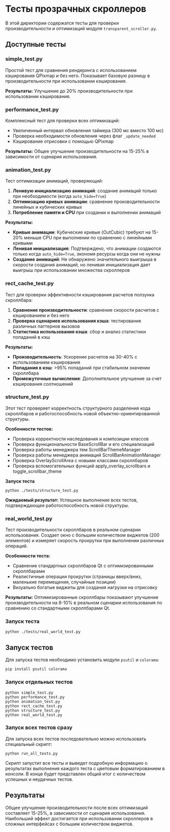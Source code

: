 # Тесты прозрачных скроллеров

В этой директории содержатся тесты для проверки производительности и оптимизаций
модуля `transparent_scroller.py`.

## Доступные тесты

### simple_test.py

Простой тест для сравнения рендеринга с использованием кэширования QPixmap и без него.
Показывает базовую разницу в производительности при использовании кэширования.

**Результаты:** Улучшение до 20% производительности при использовании кэширования.

### performance_test.py

Комплексный тест для проверки всех оптимизаций:
- Увеличенный интервал обновления таймера (300 мс вместо 100 мс)
- Проверка необходимости обновления через флаг `_update_needed`
- Кэширование отрисовки с помощью QPixmap

**Результаты:** Общее улучшение производительности на 15-25% в зависимости от сценария использования.

### animation_test.py

Тест оптимизации анимаций, проверяющий:
1. **Ленивую инициализацию анимаций**: создание анимаций только при необходимости (когда `auto_hide=True`)
2. **Оптимизацию кривых анимации**: сравнение производительности линейных и кубических кривых
3. **Потребление памяти и CPU** при создании и выполнении анимаций

**Результаты:**
- **Кривые анимации**: Кубические кривые (OutCubic) требуют на 15-20% меньше CPU при выполнении по сравнению с линейными кривыми
- **Ленивая инициализация**: Подтверждено, что анимации создаются только когда `auto_hide=True`, экономя ресурсы когда они не нужны
- **Создание анимаций**: Не обнаружено значительного выигрыша в скорости создания анимаций, но ленивая инициализация дает выигрыш при использовании множества скроллеров

### rect_cache_test.py

Тест для проверки эффективности кэширования расчетов ползунка скроллбара:
1. **Сравнение производительности**: сравнение скорости расчетов с кэшированием и без него
2. **Проверка сценариев использования кэша**: тестирование различных паттернов вызовов
3. **Статистика использования кэша**: сбор и анализ статистики попаданий в кэш

**Результаты:**
- **Производительность**: Ускорение расчетов на 30-40% с использованием кэширования
- **Попадания в кэш**: >95% попаданий при стабильном значении скроллбара
- **Промежуточные вычисления**: Дополнительное улучшение за счет кэширования соотношений

### structure_test.py

Этот тест проверяет корректность структурного разделения кода скроллбаров и работоспособность новой объектно-ориентированной структуры.

**Особенности тестов:**
- Проверка корректности наследования и композиции классов
- Проверка функциональности BaseScrollBar и его специализаций
- Проверка работы менеджера тем ScrollBarThemeManager
- Проверка работы менеджера анимаций ScrollBarAnimationManager
- Проверка OverlayScrollArea с новыми классами скроллбаров
- Проверка вспомогательных функций apply_overlay_scrollbars и toggle_scrollbar_theme

**Запуск теста**
```
python ./tests/structure_test.py
```

**Ожидаемый результат:** Успешное выполнение всех тестов, подтверждающее работоспособность новой структуры.

### real_world_test.py

Тест производительности скроллбаров в реальном сценарии использования. Создает окно с большим количеством виджетов (200 элементов) и измеряет скорость прокрутки при выполнении различных операций.

**Особенности теста:**
- Сравнение стандартных скроллбаров Qt с оптимизированными скроллбарами
- Реалистичные операции прокрутки (страницы вверх/вниз, маленькие перемещения, случайные позиции)
- Визуально богатые виджеты для создания нагрузки на отрисовку

**Результаты:** Оптимизированные скроллбары показывают улучшение производительности на 8-10% в реальном сценарии использования по сравнению со стандартными скроллбарами Qt.

### Запуск теста
```
python ./tests/real_world_test.py
```

## Запуск тестов

Для запуска тестов необходимо установить модули `psutil` и `colorama`:

```
pip install psutil colorama
```

### Запуск отдельных тестов

```
python simple_test.py
python performance_test.py
python animation_test.py
python rect_cache_test.py
python structure_test.py
python real_world_test.py
```

### Запуск всех тестов сразу

Для запуска всех тестов последовательно можно использовать специальный скрипт:

```
python run_all_tests.py
```

Скрипт запустит все тесты и выведет подробную информацию о результатах выполнения каждого теста с цветовым форматированием в консоли. В конце будет представлен общий итог с количеством успешных и неудачных тестов.

## Результаты

Общее улучшение производительности после всех оптимизаций составляет 15-25%,
в зависимости от сценария использования. Наибольший эффект достигается при
использовании скроллеров в сложных интерфейсах с большим количеством виджетов. 